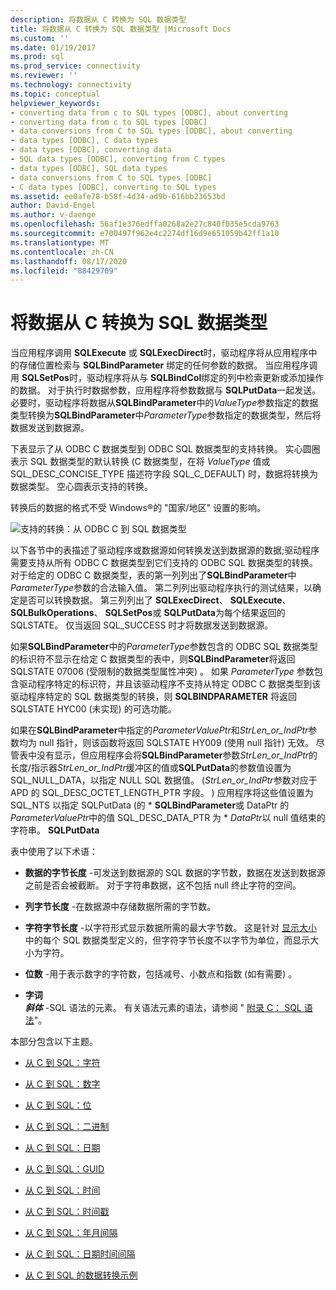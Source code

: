 ```yaml
---
description: 将数据从 C 转换为 SQL 数据类型
title: 将数据从 C 转换为 SQL 数据类型 |Microsoft Docs
ms.custom: ''
ms.date: 01/19/2017
ms.prod: sql
ms.prod_service: connectivity
ms.reviewer: ''
ms.technology: connectivity
ms.topic: conceptual
helpviewer_keywords:
- converting data from c to SQL types [ODBC], about converting
- converting data from c to SQL types [ODBC]
- data conversions from C to SQL types [ODBC], about converting
- data types [ODBC], C data types
- data types [ODBC], converting data
- SQL data types [ODBC], converting from C types
- data types [ODBC], SQL data types
- data conversions from C to SQL types [ODBC]
- C data types [ODBC], converting to SQL types
ms.assetid: ee0afe78-b58f-4d34-ad9b-616bb23653bd
author: David-Engel
ms.author: v-daenge
ms.openlocfilehash: 56af1e376edffa0268a2e27c840f035e5cda9763
ms.sourcegitcommit: e700497f962e4c2274df16d9e651059b42ff1a10
ms.translationtype: MT
ms.contentlocale: zh-CN
ms.lasthandoff: 08/17/2020
ms.locfileid: "88429709"
---
```

# <a name="converting-data-from-c-to-sql-data-types"></a>将数据从 C 转换为 SQL 数据类型
当应用程序调用 **SQLExecute** 或 **SQLExecDirect**时，驱动程序将从应用程序中的存储位置检索与 **SQLBindParameter** 绑定的任何参数的数据。 当应用程序调用 **SQLSetPos**时，驱动程序将从与 **SQLBindCol**绑定的列中检索更新或添加操作的数据。 对于执行时数据参数，应用程序将参数数据与 **SQLPutData**一起发送。 必要时，驱动程序将数据从**SQLBindParameter**中的*ValueType*参数指定的数据类型转换为**SQLBindParameter**中*ParameterType*参数指定的数据类型，然后将数据发送到数据源。  
  
 下表显示了从 ODBC C 数据类型到 ODBC SQL 数据类型的支持转换。 实心圆圈表示 SQL 数据类型的默认转换 (C 数据类型，在将 *ValueType* 值或 SQL_DESC_CONCISE_TYPE 描述符字段 SQL_C_DEFAULT) 时，数据将转换为数据类型。 空心圆表示支持的转换。  
  
 转换后的数据的格式不受 Windows®的 "国家/地区" 设置的影响。  
  
 ![支持的转换：从 ODBC C 到 SQL 数据类型](../../../odbc/reference/appendixes/media/apd1b.gif "apd1b")  
  
 以下各节中的表描述了驱动程序或数据源如何转换发送到数据源的数据;驱动程序需要支持从所有 ODBC C 数据类型到它们支持的 ODBC SQL 数据类型的转换。 对于给定的 ODBC C 数据类型，表的第一列列出了**SQLBindParameter**中*ParameterType*参数的合法输入值。 第二列列出驱动程序执行的测试结果，以确定是否可以转换数据。 第三列列出了 **SQLExecDirect**、 **SQLExecute**、 **SQLBulkOperations**、 **SQLSetPos**或 **SQLPutData**为每个结果返回的 SQLSTATE。 仅当返回 SQL_SUCCESS 时才将数据发送到数据源。  
  
 如果**SQLBindParameter**中的*ParameterType*参数包含的 ODBC SQL 数据类型的标识符不显示在给定 C 数据类型的表中，则**SQLBindParameter**将返回 SQLSTATE 07006 (受限制的数据类型属性冲突) 。 如果 *ParameterType* 参数包含驱动程序特定的标识符，并且该驱动程序不支持从特定 ODBC C 数据类型到该驱动程序特定的 SQL 数据类型的转换，则 **SQLBINDPARAMETER** 将返回 SQLSTATE HYC00 (未实现) 的可选功能。  
  
 如果在**SQLBindParameter**中指定的*ParameterValuePtr*和*StrLen_or_IndPtr*参数均为 null 指针，则该函数将返回 SQLSTATE HY009 (使用 null 指针) 无效。 尽管表中没有显示，但应用程序会将**SQLBindParameter**参数*StrLen_or_IndPtr*的长度/指示器*StrLen_or_IndPtr*缓冲区的值或**SQLPutData**的参数值设置为 SQL_NULL_DATA，以指定 NULL SQL 数据值。  (*StrLen_or_IndPtr*参数对应于 APD 的 SQL_DESC_OCTET_LENGTH_PTR 字段。 ) 应用程序将这些值设置为 SQL_NTS 以指定 SQLPutData (的 \* **SQLBindParameter**或 DataPtr 的*ParameterValuePtr*中的值 SQL_DESC_DATA_PTR 为 \* *DataPtr*以 null 值结束的字符串。 **SQLPutData**  
  
 表中使用了以下术语：  
  
-   **数据的字节长度** -可发送到数据源的 SQL 数据的字节数，数据在发送到数据源之前是否会被截断。 对于字符串数据，这不包括 null 终止字符的空间。  
  
-   **列字节长度** -在数据源中存储数据所需的字节数。  
  
-   **字符字节长度** -以字符形式显示数据所需的最大字节数。 这是针对 [显示大小](../../../odbc/reference/appendixes/display-size.md)中的每个 SQL 数据类型定义的，但字符字节长度不以字节为单位，而显示大小为字符。  
  
-   **位数** -用于表示数字的字符数，包括减号、小数点和指数 (如有需要) 。  
  
-   **字词**   
     ***斜体***  -SQL 语法的元素。 有关语法元素的语法，请参阅 " [附录 C： SQL 语法](../../../odbc/reference/appendixes/appendix-c-sql-grammar.md)"。  
  
 本部分包含以下主题。  
  
-   [从 C 到 SQL：字符](../../../odbc/reference/appendixes/c-to-sql-character.md)  
  
-   [从 C 到 SQL：数字](../../../odbc/reference/appendixes/c-to-sql-numeric.md)  
  
-   [从 C 到 SQL：位](../../../odbc/reference/appendixes/c-to-sql-bit.md)  
  
-   [从 C 到 SQL：二进制](../../../odbc/reference/appendixes/c-to-sql-binary.md)  
  
-   [从 C 到 SQL：日期](../../../odbc/reference/appendixes/c-to-sql-date.md)  
  
-   [从 C 到 SQL：GUID](../../../odbc/reference/appendixes/c-to-sql-guid.md)  
  
-   [从 C 到 SQL：时间](../../../odbc/reference/appendixes/c-to-sql-time.md)  
  
-   [从 C 到 SQL：时间戳](../../../odbc/reference/appendixes/c-to-sql-timestamp.md)  
  
-   [从 C 到 SQL：年月间隔](../../../odbc/reference/appendixes/c-to-sql-year-month-intervals.md)  
  
-   [从 C 到 SQL：日期时间间隔](../../../odbc/reference/appendixes/c-to-sql-day-time-intervals.md)  
  
-   [从 C 到 SQL 的数据转换示例](../../../odbc/reference/appendixes/c-to-sql-data-conversion-examples.md)
